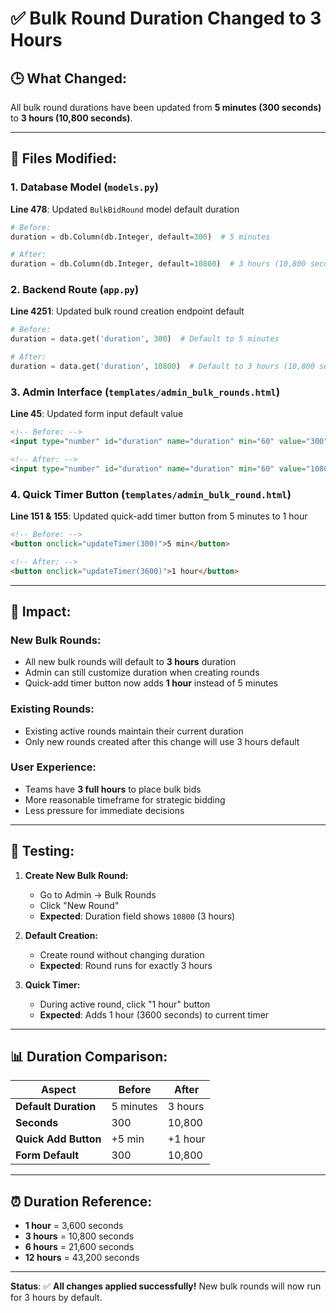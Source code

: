 # ✅ Bulk Round Duration Changed to 3 Hours

## 🕒 **What Changed:**

All bulk round durations have been updated from **5 minutes (300 seconds)** to **3 hours (10,800 seconds)**.

---

## 📝 **Files Modified:**

### 1. **Database Model** (`models.py`)
**Line 478**: Updated `BulkBidRound` model default duration
```python
# Before:
duration = db.Column(db.Integer, default=300)  # 5 minutes

# After:
duration = db.Column(db.Integer, default=10800)  # 3 hours (10,800 seconds)
```

### 2. **Backend Route** (`app.py`)
**Line 4251**: Updated bulk round creation endpoint default
```python
# Before:
duration = data.get('duration', 300)  # Default to 5 minutes

# After:
duration = data.get('duration', 10800)  # Default to 3 hours (10,800 seconds)
```

### 3. **Admin Interface** (`templates/admin_bulk_rounds.html`)
**Line 45**: Updated form input default value
```html
<!-- Before: -->
<input type="number" id="duration" name="duration" min="60" value="300" ...>

<!-- After: -->
<input type="number" id="duration" name="duration" min="60" value="10800" ...>
```

### 4. **Quick Timer Button** (`templates/admin_bulk_round.html`)
**Line 151 & 155**: Updated quick-add timer button from 5 minutes to 1 hour
```html
<!-- Before: -->
<button onclick="updateTimer(300)">5 min</button>

<!-- After: -->
<button onclick="updateTimer(3600)">1 hour</button>
```

---

## 🎯 **Impact:**

### **New Bulk Rounds:**
- All new bulk rounds will default to **3 hours** duration
- Admin can still customize duration when creating rounds
- Quick-add timer button now adds **1 hour** instead of 5 minutes

### **Existing Rounds:**
- Existing active rounds maintain their current duration
- Only new rounds created after this change will use 3 hours default

### **User Experience:**
- Teams have **3 full hours** to place bulk bids
- More reasonable timeframe for strategic bidding
- Less pressure for immediate decisions

---

## 🧪 **Testing:**

1. **Create New Bulk Round:**
   - Go to Admin → Bulk Rounds
   - Click "New Round" 
   - **Expected**: Duration field shows `10800` (3 hours)

2. **Default Creation:**
   - Create round without changing duration
   - **Expected**: Round runs for exactly 3 hours

3. **Quick Timer:**
   - During active round, click "1 hour" button
   - **Expected**: Adds 1 hour (3600 seconds) to current timer

---

## 📊 **Duration Comparison:**

| Aspect | Before | After | 
|--------|--------|-------|
| **Default Duration** | 5 minutes | 3 hours |
| **Seconds** | 300 | 10,800 |
| **Quick Add Button** | +5 min | +1 hour |
| **Form Default** | 300 | 10,800 |

---

## ⏰ **Duration Reference:**

- **1 hour** = 3,600 seconds
- **3 hours** = 10,800 seconds  
- **6 hours** = 21,600 seconds
- **12 hours** = 43,200 seconds

---

**Status**: ✅ **All changes applied successfully!** New bulk rounds will now run for 3 hours by default.